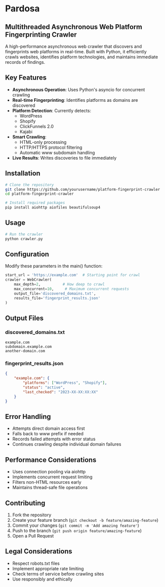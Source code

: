 # Pardosa
## Multithreaded Asynchronous Web Platform Fingerprinting Crawler

A high-performance asynchronous web crawler that discovers and fingerprints web platforms in real-time. Built with Python, it efficiently crawls websites, identifies platform technologies, and maintains immediate records of findings.

## Key Features

- **Asynchronous Operation**: Uses Python's asyncio for concurrent crawling
- **Real-time Fingerprinting**: Identifies platforms as domains are discovered
- **Platform Detection**: Currently detects:
  - WordPress
  - Shopify
  - ClickFunnels 2.0
  - Kajabi
- **Smart Crawling**: 
  - HTML-only processing
  - HTTP/HTTPS protocol filtering
  - Automatic www subdomain handling
- **Live Results**: Writes discoveries to file immediately

## Installation

```bash
# Clone the repository
git clone https://github.com/yourusername/platform-fingerprint-crawler
cd platform-fingerprint-crawler

# Install required packages
pip install aiohttp aiofiles beautifulsoup4
```

## Usage

```python
# Run the crawler
python crawler.py
```

## Configuration

Modify these parameters in the main() function:

```python
start_url = 'https://example.com'  # Starting point for crawl
crawler = WebCrawler(
    max_depth=2,          # How deep to crawl
    max_concurrent=10,     # Maximum concurrent requests
    output_file='discovered_domains.txt',
    results_file='fingerprint_results.json'
)
```

## Output Files

### discovered_domains.txt
```text
example.com
subdomain.example.com
another-domain.com
```

### fingerprint_results.json
```json
{
    "example.com": {
        "platforms": ["WordPress", "Shopify"],
        "status": "active",
        "last_checked": "2023-XX-XX:XX:XX"
    }
}
```

## Error Handling

- Attempts direct domain access first
- Falls back to www prefix if needed
- Records failed attempts with error status
- Continues crawling despite individual domain failures

## Performance Considerations

- Uses connection pooling via aiohttp
- Implements concurrent request limiting
- Filters non-HTML resources early
- Maintains thread-safe file operations

## Contributing

1. Fork the repository
2. Create your feature branch (`git checkout -b feature/amazing-feature`)
3. Commit your changes (`git commit -m 'Add amazing feature'`)
4. Push to the branch (`git push origin feature/amazing-feature`)
5. Open a Pull Request

## Legal Considerations

- Respect robots.txt files
- Implement appropriate rate limiting
- Check terms of service before crawling sites
- Use responsibly and ethically
